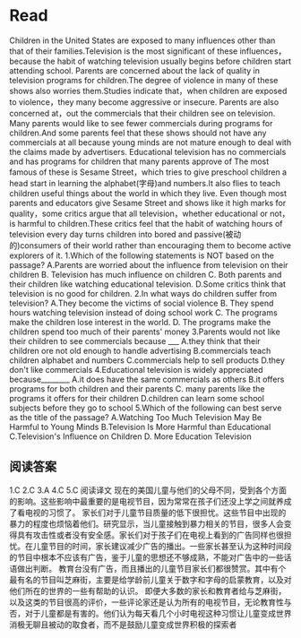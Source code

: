# Read
Children in the United States are exposed to many influences other than that of their families.Television is the most significant of these influences，because the habit of watching television usually begins before children start attending school.
Parents are concerned about the lack of quality in television programs for children.The degree of violence in many of these shows also worries them.Studies indicate that，when children are exposed to violence，they many become aggressive or insecure. Parents are also concerned at，out the commercials that their children see on television. Many parents would like to see fewer commercials during programs for children.And some parents feel that these shows should not have any commercials at all because young minds are not mature enough to deal with the claims made by advertisers.
Educational television has no commercials and has programs for children that many parents approve of The most famous of these is Sesame Street，which tries to give preschool children a head start in learning the alphabet(字母)and numbers.It also flies to teach children useful things about the world in which they live.
Even though most parents and educators give Sesame Street and shows like it high marks for quality，some critics argue that all television，whether educational or not，is harmful to children.These critics feel that the habit of watching hours of television every day turns children into bored and passive(被动的)consumers of their world rather than encouraging them to become active explorers of it.
1.Which of the following statements is NOT based on the passage?
A.Parents are worried about the influence from television on their children
B. Television has much influence on children
C. Both parents and their children like watching educational television.
D.Some critics think that television is no good for children.
2.In what ways do children suffer from television?
A.They become the victims of social violence
B. They spend hours watching television instead of doing school work
C. The programs make the children lose interest in the world.
D. The programs make the children spend too much of their parents' money
3.Parents would not like their children to see commercials because ___
A.they think that their children ore not old enough to handle advertising
B.commercials teach children alphabet and numbers
C.commercials help to sell products
D.they don't like commercials
4.Educational television is widely appreciated because________
A.it does have the same commercials as others
B.it offers programs for both children and their parents
C. many parents like the programs it offers for their children
D.children can learn some school subjects before they go to school
5.Which of the following can best serve as the title of the passage?
A.Watching Too Much Television May Be Harmful to Young Minds
B.Television Is More Harmful than Educational
C.Television's Influence on Children
D. More Education Television
## 阅读答案
1.C
2.C
3.A
4.C
5.C
阅读译文
现在的美国儿童与他们的父母不同，受到各个方面的影响。这些影响中最重要的是电视节目，因为常常在孩子们还没上学之间就养成了看电视的习惯了。
家长们对于儿童节目质量的低下很担忧。这些节目中出现的暴力的程度也烦恼着他们。研究显示，当儿童接触到暴力相关的节目，很多人会变得具有攻击性或者没有安全感。家长们对于孩子们在电视上看到的广告同样也很担忧。在儿童节目的时间，家长建议减少广告的播出。一些家长甚至认为这种时间段的节目中根本不应该有广告，鉴于儿童的思想还不够成熟，不能对广告中的一些话语做出判断。
教育台没有广告，而且播出的儿童节目家长们都很赞赏。其中有个最有名的节目叫芝麻街，主要是给学龄前儿童关于数字和字母的启蒙教育，以及对他们所在的世界的一些有帮助的认识。
即便大多数的家长和教育者给与芝麻街，以及这类的节目很高的评价，一些评论家还是认为所有的电视节目，无论教育性与否，对于儿童都是有害的。他们认为每天看几个小时电视这种习惯让儿童变成世界消极无聊且被动的取食者，而不是鼓励儿童变成世界积极的探索者
